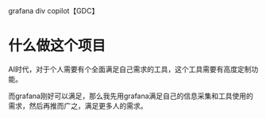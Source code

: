 grafana div copilot【GDC】

# 什么做这个项目
AI时代，对于个人需要有个全面满足自己需求的工具，这个工具需要有高度定制功能。

而grafana刚好可以满足，那么我先用grafana满足自己的信息采集和工具使用的需求，然后再推而广之，满足更多人的需求。

